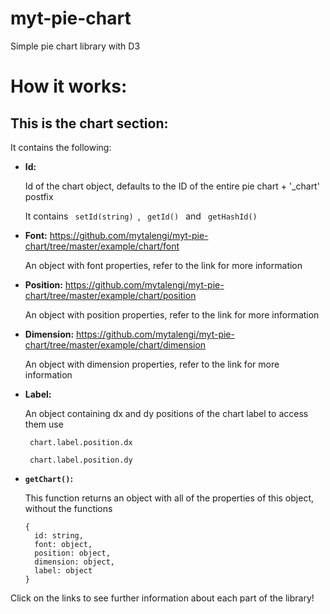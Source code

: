 # myt-pie-chart
Simple pie chart library with D3

# How it works:
## This is the <b>chart</b> section:
It contains the following:
- <b>Id:</b>

  Id of the chart object, defaults to the ID of the entire pie chart + '_chart' postfix

  It contains <code> setId(string) </code>, <code> getId() </code> and <code> getHashId() </code>

- <b>Font:</b> https://github.com/mytalengi/myt-pie-chart/tree/master/example/chart/font

  An object with font properties, refer to the link for more information

- <b>Position:</b> https://github.com/mytalengi/myt-pie-chart/tree/master/example/chart/position

  An object with position properties, refer to the link for more information

- <b>Dimension:</b> https://github.com/mytalengi/myt-pie-chart/tree/master/example/chart/dimension

  An object with dimension properties, refer to the link for more information
  
- <b> Label: </b>

  An object containing dx and dy positions of the chart label to access them use
  
  <code> chart.label.position.dx</code>
  
  <code> chart.label.position.dy</code>

- <b><code>getChart()</code>:</b> 

  This function returns an object with all of the properties of this object, without the functions
  
      {
        id: string,
        font: object,
        position: object,
        dimension: object,
        label: object
      }

Click on the links to see further information about each part of the library!
